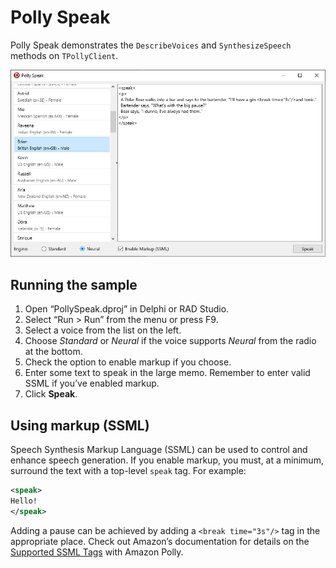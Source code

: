 # Polly Speak
Polly Speak demonstrates the `DescribeVoices` and `SynthesizeSpeech` methods on
`TPollyClient`.

![Polly Speak demo running on Windows](Screenshot.png)
## Running the sample
1. Open “PollySpeak.dproj” in Delphi or RAD Studio.
2. Select “Run \> Run” from the menu or press F9.
3. Select a voice from the list on the left.
4. Choose _Standard_ or _Neural_ if the voice supports _Neural_ from the radio
   at the bottom.
5. Check the option to enable markup if you choose.
6. Enter some text to speak in the large memo. Remember to enter valid SSML if
   you’ve enabled markup.
7. Click **Speak**.

## Using markup (SSML)
Speech Synthesis Markup Language (SSML) can be used to control and enhance
speech generation. If you enable markup, you must, at a minimum, surround the
text with a top-level `speak` tag. For example:
```xml
<speak>
Hello!
</speak>
```

Adding a pause can be achieved by adding a `<break time="3s"/>` tag in the
appropriate place. Check out Amazon’s documentation for details on the
[Supported SSML Tags](https://docs.aws.amazon.com/polly/latest/dg/supportedtags.html)
with Amazon Polly.
